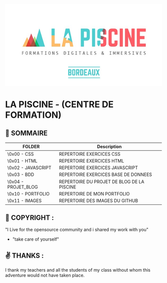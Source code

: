 ![HEADER](https://github.com/Goliath33/LA_PISCINE/blob/main/0x11%20-%20IMAGES/header.jpg)

# LA PISCINE - (CENTRE DE FORMATION) 

## :game_die: SOMMAIRE 


|  FOLDER           | Description                                               |
|-------------------|-----------------------------------------------------------|
|\0x00 - CSS        | REPERTOIRE EXERCICES CSS                                  |
|\0x01 - HTML       | REPERTOIRE EXERCICES HTML                                 |
|\0x02 - JAVASCRIPT | REPERTOIRE EXERCICES JAVASCRIPT                           |
|\0x03 - BDD        | REPERTOIRE EXERCICES BASE DE DONNEES                      |
|\0x04 - PROJET_BLOG| REPERTOIRE DU PROJET DE BLOG DE LA PISCINE                |
|\0x10 - PORTFOLIO  | REPERTOIRE DE MON PORTFOLIO                               |
|\0x11 - IMAGES     | REPERTOIRE DES IMAGES DU GITHUB                           |


## :floppy_disk: COPYRIGHT :
"I Live for the opensource community and i shared my work with you" 
- "take care of yourself"

## :v: THANKS :
I thank my teachers and all the students of my class without whom this adventure would not have taken place.
